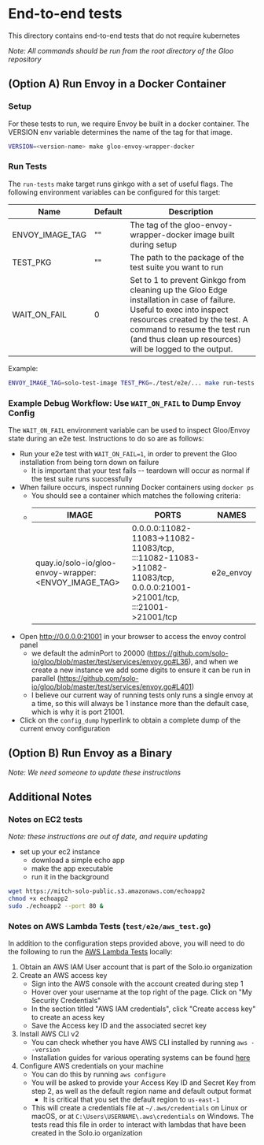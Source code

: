 # End-to-end tests
This directory contains end-to-end tests that do not require kubernetes

*Note: All commands should be run from the root directory of the Gloo repository*

## (Option A) Run Envoy in a Docker Container
### Setup
For these tests to run, we require Envoy be built in a docker container. The VERSION env variable determines the name of the tag for that image.

```bash
VERSION=<version-name> make gloo-envoy-wrapper-docker
```

### Run Tests
The `run-tests` make target runs ginkgo with a set of useful flags. The following environment variables can be configured for this target:

| Name            | Default | Description |
| ---             |   ---   |    ---      |
| ENVOY_IMAGE_TAG | ""      | The tag of the gloo-envoy-wrapper-docker image built during setup |
| TEST_PKG        | ""      | The path to the package of the test suite you want to run  |
| WAIT_ON_FAIL    | 0       | Set to 1 to prevent Ginkgo from cleaning up the Gloo Edge installation in case of failure. Useful to exec into inspect resources created by the test. A command to resume the test run (and thus clean up resources) will be logged to the output.

Example:
```bash
ENVOY_IMAGE_TAG=solo-test-image TEST_PKG=./test/e2e/... make run-tests
```

### Example Debug Workflow: Use `WAIT_ON_FAIL` to Dump Envoy Config
The `WAIT_ON_FAIL` environment variable can be used to inspect Gloo/Envoy state during an e2e test. Instructions to do so are as follows:
- Run your e2e test with `WAIT_ON_FAIL=1`, in order to prevent the Gloo installation from being torn down on failure
  - It is important that your test fails -- teardown will occur as normal if the test suite runs successfully
- When failure occurs, inspect running Docker containers using `docker ps`
  - You should see a container which matches the following criteria:
  - 
    |IMAGE|PORTS|NAMES|
    |-----|-----|-----|
    |quay.io/solo-io/gloo-envoy-wrapper:<ENVOY_IMAGE_TAG>|0.0.0.0:11082-11083->11082-11083/tcp, :::11082-11083->11082-11083/tcp, 0.0.0.0:21001->21001/tcp, :::21001->21001/tcp|e2e_envoy|
- Open http://0.0.0.0:21001 in your browser to access the envoy control panel
  - we default the adminPort to 20000 (https://github.com/solo-io/gloo/blob/master/test/services/envoy.go#L36), and when we create a new instance we add some digits to ensure it can be run in parallel (https://github.com/solo-io/gloo/blob/master/test/services/envoy.go#L401)
  - I believe our current way of running tests only runs a single envoy at a time, so this will always be 1 instance more than the default case, which is why it is port 21001.
- Click on the `config_dump` hyperlink to obtain a complete dump of the current envoy configuration
## (Option B) Run Envoy as a Binary
*Note: We need someone to update these instructions*


## Additional Notes

### Notes on EC2 tests
*Note: these instructions are out of date, and require updating*

- set up your ec2 instance
  - download a simple echo app
  - make the app executable
  - run it in the background

```bash
wget https://mitch-solo-public.s3.amazonaws.com/echoapp2
chmod +x echoapp2
sudo ./echoapp2 --port 80 &
```

### Notes on AWS Lambda Tests (`test/e2e/aws_test.go`)

In addition to the configuration steps provided above, you will need to do the following to run the [AWS Lambda Tests](https://github.com/solo-io/gloo/blob/master/test/e2e/aws_test.go) locally:
  1. Obtain an AWS IAM User account that is part of the Solo.io organization
  2. Create an AWS access key
       - Sign into the AWS console with the account created during step 1
       - Hover over your username at the top right of the page. Click on "My Security Credentials"
       - In the section titled "AWS IAM credentials", click "Create access key" to create an acess key
       - Save the Access key ID and the associated secret key
  3. Install AWS CLI v2
       - You can check whether you have AWS CLI installed by running `aws --version`
       - Installation guides for various operating systems can be found [here](https://docs.aws.amazon.com/cli/latest/userguide/install-cliv2.html)
  4. Configure AWS credentials on your machine
       - You can do this by running `aws configure`
       - You will be asked to provide your Access Key ID and Secret Key from step 2, as well as the default region name and default output format
         - It is critical that you set the default region to `us-east-1`
       - This will create a credentials file at `~/.aws/credentials` on Linux or macOS, or at `C:\Users\USERNAME\.aws\credentials` on Windows. The tests read this file in order to interact with lambdas that have been created in the Solo.io organization
    